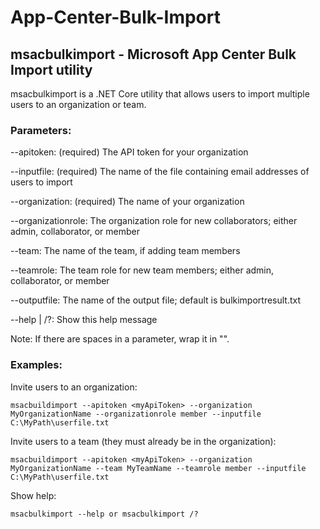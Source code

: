 # App-Center-Bulk-Import

## msacbulkimport - Microsoft App Center Bulk Import utility

msacbulkimport is a .NET Core utility that allows users to import multiple users to an organization or team.

### Parameters:

  --apitoken: (required) The API token for your organization

  --inputfile: (required) The name of the file containing email addresses of users to import

  --organization: (required) The name of your organization

  --organizationrole: The organization role for new collaborators; either admin, collaborator, or member

  --team: The name of the team, if adding team members

  --teamrole: The team role for new team members; either admin, collaborator, or member

  --outputfile: The name of the output file; default is bulkimportresult.txt

  --help | /?: Show this help message

Note: If there are spaces in a parameter, wrap it in "".

### Examples:

Invite users to an organization:

    msacbuildimport --apitoken <myApiToken> --organization MyOrganizationName --organizationrole member --inputfile C:\MyPath\userfile.txt


Invite users to a team (they must already be in the organization):

    msacbuildimport --apitoken <myApiToken> --organization MyOrganizationName --team MyTeamName --teamrole member --inputfile C:\MyPath\userfile.txt


Show help:

    msacbulkimport --help or msacbulkimport /?